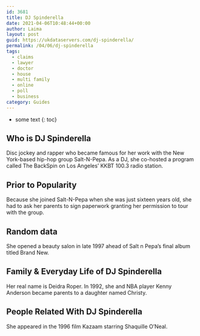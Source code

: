 ```yaml
---
id: 3681
title: DJ Spinderella
date: 2021-04-06T10:48:44+00:00
author: Laima
layout: post
guid: https://ukdataservers.com/dj-spinderella/
permalink: /04/06/dj-spinderella
tags:
  - claims
  - lawyer
  - doctor
  - house
  - multi family
  - online
  - poll
  - business
category: Guides
---
```


* some text
{: toc}


## Who is DJ Spinderella
                  
                  
                  
Disc jockey and rapper who became famous for her work with the New York-based hip-hop group Salt-N-Pepa. As a DJ, she co-hosted a program called The BackSpin on Los Angeles&#8217; KKBT 100.3 radio station.
                  
              
            
              
            
                
                
                
## Prior to Popularity
                  
                  
                  
Because she joined Salt-N-Pepa when she was just sixteen years old, she had to ask her parents to sign paperwork granting her permission to tour with the group.
                  
              
            
              
            
                
                
                
## Random data
                  
                  
                  
She opened a beauty salon in late 1997 ahead of Salt n Pepa&#8217;s final album titled Brand New.
                  
              
            
              
            
                
                
                
## Family & Everyday Life of DJ Spinderella
                  
                  
                  
Her real name is Deidra Roper. In 1992, she and NBA player Kenny Anderson became parents to a daughter named Christy.
                  
              
            
              
            
                
                
                
## People Related With DJ Spinderella
                  
                  
                  
She appeared in the 1996 film Kazaam starring Shaquille O&#8217;Neal.
                  
              
            
              
            
                
              
            
              
              
            
            
              
            
          
          
          